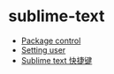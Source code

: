sublime-text
============

* [Package control](https://github.com/wateryy/sublime-text/wiki/Package-control)
* [Setting user](https://github.com/wateryy/sublime-text/wiki/Setting-user)
* [Sublime text 快捷键](https://github.com/wateryy/sublime-text/wiki/Sublime-text-%E5%BF%AB%E6%8D%B7%E9%94%AE)

